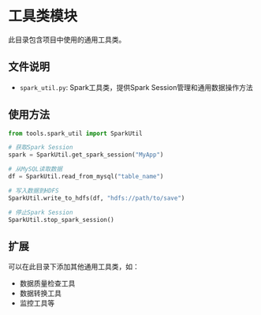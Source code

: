 # 工具类模块

此目录包含项目中使用的通用工具类。

## 文件说明

- `spark_util.py`: Spark工具类，提供Spark Session管理和通用数据操作方法

## 使用方法

```python
from tools.spark_util import SparkUtil

# 获取Spark Session
spark = SparkUtil.get_spark_session("MyApp")

# 从MySQL读取数据
df = SparkUtil.read_from_mysql("table_name")

# 写入数据到HDFS
SparkUtil.write_to_hdfs(df, "hdfs://path/to/save")

# 停止Spark Session
SparkUtil.stop_spark_session()
```

## 扩展

可以在此目录下添加其他通用工具类，如：
- 数据质量检查工具
- 数据转换工具
- 监控工具等

